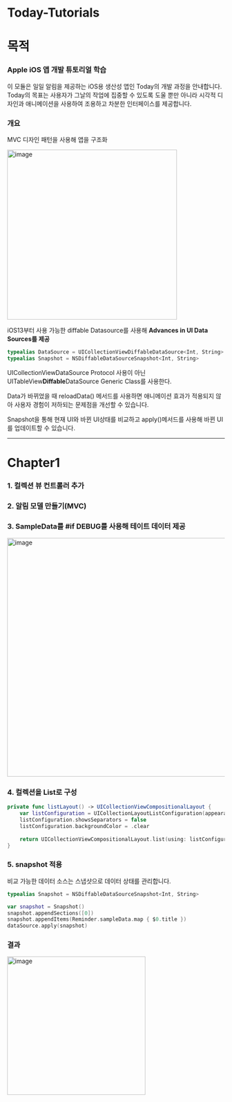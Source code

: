 # Today-Tutorials

# 목적

### Apple iOS 앱 개발 튜토리얼 학습

이 모듈은 일일 알림을 제공하는 iOS용 생산성 앱인 Today의 개발 과정을 안내합니다. 
Today의 목표는 사용자가 그날의 작업에 집중할 수 있도록 도울 뿐만 아니라 시각적 디자인과 애니메이션을 사용하여 조용하고 차분한 인터페이스를 제공합니다.

### 개요

MVC 디자인 패턴을 사용해 앱을 구조화

<img width="393" alt="image" src="https://github.com/Jimmy-Jung/Today_Tutorials/assets/115251866/f02a6fb2-d3e1-4fa0-9fe9-72a2da24a682">



iOS13부터 사용 가능한 diffable Datasource를 사용해 ****Advances in UI Data Sources를 제공****

```swift
typealias DataSource = UICollectionViewDiffableDataSource<Int, String>
typealias Snapshot = NSDiffableDataSourceSnapshot<Int, String>
```

UICollectionViewDataSource Protocol 사용이 아닌 UITableView**Diffable**DataSource Generic Class를 사용한다.

Data가 바뀌었을 때 reloadData() 메서드를 사용하면 애니메이션 효과가 적용되지 않아 사용자 경험이 저하되는 문제점을 개선할 수 있습니다.

Snapshot을 통해 현재 UI와 바뀐 UI상태를 비교하고 apply()메서드를 사용해 바뀐 UI를 업데이트할 수 있습니다.

---

# Chapter1

### 1. ****컬렉션 뷰 컨트롤러 추가****

### 2. ****알림 모델 만들기(MVC)****

### 3. SampleData를 #if DEBUG를 사용해  테이트 데이터 제공

<img width="552" alt="image" src="https://github.com/Jimmy-Jung/Today_Tutorials/assets/115251866/12dec20a-fb81-41a9-a153-b0450b9acc62">


### 4. ****컬렉션을 List로 구성****

```swift
private func listLayout() -> UICollectionViewCompositionalLayout {
    var listConfiguration = UICollectionLayoutListConfiguration(appearance: .grouped)
    listConfiguration.showsSeparators = false
    listConfiguration.backgroundColor = .clear
    
    return UICollectionViewCompositionalLayout.list(using: listConfiguration)
}
```

### 5. snapshot 적용

비교 가능한 데이터 소스는 스냅샷으로 데이터 상태를 관리합니다.

```swift
typealias Snapshot = NSDiffableDataSourceSnapshot<Int, String>

var snapshot = Snapshot()
snapshot.appendSections([0])
snapshot.appendItems(Reminder.sampleData.map { $0.title })
dataSource.apply(snapshot)
```

### 결과
<img width="320" alt="image" src="https://github.com/Jimmy-Jung/Today_Tutorials/assets/115251866/5cd66f90-1c89-412e-a168-255460178e32">


